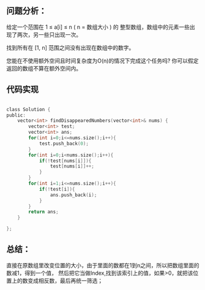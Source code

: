 ## 问题分析： 


给定一个范围在  1 ≤ a[i] ≤ n ( n = 数组大小 ) 的 整型数组，数组中的元素一些出现了两次，另一些只出现一次。

找到所有在 [1, n] 范围之间没有出现在数组中的数字。

您能在不使用额外空间且时间复杂度为O(n)的情况下完成这个任务吗? 你可以假定返回的数组不算在额外空间内。

## 代码实现
```c

class Solution {
public:
    vector<int> findDisappearedNumbers(vector<int>& nums) {
        vector<int> test;  
        vector<int> ans;    
        for(int i=0;i<=nums.size();i++){   
            test.push_back(0);
        }
        for(int i=0;i<nums.size();i++){
            if(!test[nums[i]]){
                test[nums[i]]++;
            }
        }
        for(int i=1;i<=nums.size();i++){ 
            if(!test[i]){
                ans.push_back(i);
            }
        }
        return ans;
    }

};
```
## 总结：
直接在原数组里改变位置的大小，由于里面的数都在1到n之间，所以把数组里面的数减1，得到一个值，
然后把它当做Index,找到该索引上的值，如果>0，就把该位置上的数变成相反数，最后再统一筛选；
